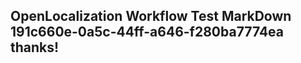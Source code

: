 <properties
ms.topic="hero-topic"
ms.test1="hero-topic"
ms.test2="test"/>

## OpenLocalization Workflow Test MarkDown 191c660e-0a5c-44ff-a646-f280ba7774ea thanks!

